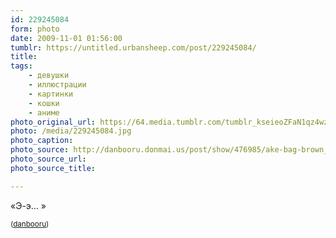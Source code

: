 ```yaml
---
id: 229245084
form: photo
date: 2009-11-01 01:56:00
tumblr: https://untitled.urbansheep.com/post/229245084/
title:
tags:
    - девушки
    - иллюстрации
    - картинки
    - кошки
    - аниме
photo_original_url: https://64.media.tumblr.com/tumblr_kseieoZFaN1qz4wzio1_640.jpg
photo: /media/229245084.jpg
photo_caption: 
photo_source: http://danbooru.donmai.us/post/show/476985/ake-bag-brown_eyes-brown_hair-bucket-cat-coat-doub
photo_source_url:
photo_source_title:

---
```


<p>«Э-э… »</p>

<p><small>(<a href="http://danbooru.donmai.us/post/show/476985/ake-bag-brown_eyes-brown_hair-bucket-cat-coat-doub">danbooru</a>)</small></p>
